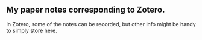 ## My paper notes corresponding to Zotero.
In Zotero, some of the notes can be recorded, but other info might be handy to simply store here.

